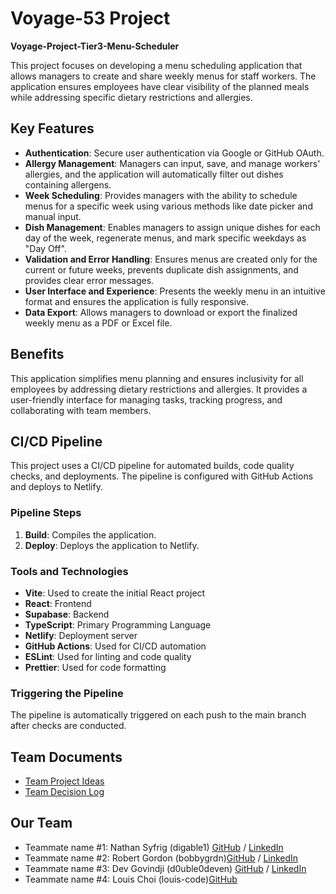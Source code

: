 # Voyage-53 Project

**Voyage-Project-Tier3-Menu-Scheduler**

This project focuses on developing a menu scheduling application that allows managers to create and share weekly menus for staff workers. The application ensures employees have clear visibility of the planned meals while addressing specific dietary restrictions and allergies.

## Key Features

- **Authentication**: Secure user authentication via Google or GitHub OAuth.
- **Allergy Management**: Managers can input, save, and manage workers' allergies, and the application will automatically filter out dishes containing allergens.
- **Week Scheduling**: Provides managers with the ability to schedule menus for a specific week using various methods like date picker and manual input.
- **Dish Management**: Enables managers to assign unique dishes for each day of the week, regenerate menus, and mark specific weekdays as "Day Off".
- **Validation and Error Handling**: Ensures menus are created only for the current or future weeks, prevents duplicate dish assignments, and provides clear error messages.
- **User Interface and Experience**: Presents the weekly menu in an intuitive format and ensures the application is fully responsive.
- **Data Export**: Allows managers to download or export the finalized weekly menu as a PDF or Excel file.

## Benefits

This application simplifies menu planning and ensures inclusivity for all employees by addressing dietary restrictions and allergies. It provides a user-friendly interface for managing tasks, tracking progress, and collaborating with team members.

## CI/CD Pipeline

This project uses a CI/CD pipeline for automated builds, code quality checks, and deployments. The pipeline is configured with GitHub Actions and deploys to Netlify.

### Pipeline Steps

1. **Build**: Compiles the application.
2. **Deploy**: Deploys the application to Netlify.

### Tools and Technologies

- **Vite**: Used to create the initial React project
- **React**: Frontend
- **Supabase**: Backend
- **TypeScript**: Primary Programming Language
- **Netlify**: Deployment server
- **GitHub Actions**: Used for CI/CD automation
- **ESLint**: Used for linting and code quality
- **Prettier**: Used for code formatting

### Triggering the Pipeline

The pipeline is automatically triggered on each push to the main branch after checks are conducted.

## Team Documents

- [Team Project Ideas](./docs/team_project_ideas.md)
- [Team Decision Log](./docs/team_decision_log.md)

## Our Team

- Teammate name #1: Nathan Syfrig (digable1) [GitHub](https://github.com/digable1) / [LinkedIn](https://www.linkedin.com/in/nathansyfrig/)
- Teammate name #2: Robert Gordon (bobbygrdn)[GitHub](https://github.com/bobbygrdn) / [LinkedIn](https://linkedin.com/in/bobbygrdn)
- Teammate name #3: Dev Govindji (d0uble0deven) [GitHub](https://github.com/d0uble0deven) / [LinkedIn](https://www.linkedin.com/in/devgovindji/)
- Teammate name #4: Louis Choi (louis-code)[GitHub](https://github.com/chef-louis)
